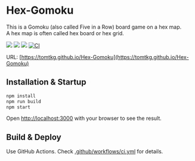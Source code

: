 # Hex-Gomoku

This is a Gomoku (also called Five in a Row) board game on a hex map.  
A hex map is often called hex board or hex grid.

![](https://img.shields.io/github/languages/top/tomtkg/Hex-Gomoku)
![](https://img.shields.io/github/languages/code-size/tomtkg/Hex-Gomoku)
![](https://img.shields.io/github/last-commit/tomtkg/Hex-Gomoku)
[![CI](https://github.com/tomtkg/Hex-Gomoku/actions/workflows/ci.yml/badge.svg)](https://github.com/tomtkg/Hex-Gomoku/actions/workflows/ci.yml)

URL: [https://tomtkg.github.io/Hex-Gomoku](https://tomtkg.github.io/Hex-Gomoku)

[](https://tomtkg.github.io/Hex-Gomoku/blob/main/image.png)

## Installation & Startup

```bash
npm install
npm run build
npm start
```

Open [http://localhost:3000](http://localhost:3000) with your browser to see the result.

## Build & Deploy

Use GitHub Actions. Check [.github/workflows/ci.yml](https://github.com/tomtkg/Hex-Gomoku/blob/main/.github/workflows/ci.yml) for details.
